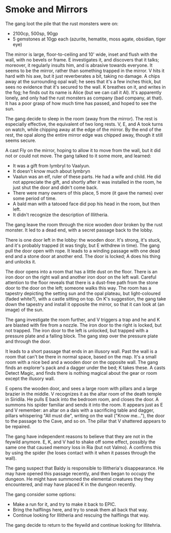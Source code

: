 # Smoke and Mirrors

The gang loot the pile that the rust monsters were on:
- 2100cp, 500sp, 90gp
- 5 gemstones at 10gp each (azurite, hematite, moss agate, obsidian, tiger eye)

The mirror is large, floor-to-ceiling and 10' wide, inset and flush with the wall, with no bevels or frame.
E investigates it, and discovers that it talks; moreover, it regularly insults him, and is abrasive towards everyone.
It seems to be the mirror, rather than something trapped in the mirror.
V hits it hard with his axe, but it just reverberates a bit, taking no damage.
A chips away at the surrounding opal wall; he sees that it's a few inches thick, but sees no evidence that it's secured to the wall.
K breathes on it, and writes in the fog; he finds out its name is Alice (but we can call it Al).
It's apparently lonely, and only had the rust monsters as company (bad company, at that).
It has a poor grasp of how much time has passed, and hoped to see the sun.

The gang decide to sleep in the room (away from the mirror).
The rest is especially effective, the equivalent of two long rests.
V, E, and A took turns on watch, while chipping away at the edge of the mirror.
By the end of the rest, the opal along the entire mirror edge was chipped away, though it still seems secure.

A cast Fly on the mirror, hoping to allow it to move from the wall, but it did not or could not move.
The gang talked to it some more, and learned:
- It was a gift from Iymbryl to Vaalyun.
- It doesn't know much about Iymbryn
- Vaalun was an elf, ruler of these parts.
He had a wife and child.
He did not appreciate the gift, and shortly after it was installed in the room, he just shut the door and didn't come back.
- There were many owners of this place, 5 more (it gave the names) over some period of time.
- A bald man with a tatooed face did pop his head in the room, but then left.
- It didn't recognize the description of Illitheria.

The gang leave the room through the nice wooden door broken by the rust monster.
It led to a dead end, with a secret passage back to the lobby.

There is one door left in the lobby: the wooden door.
It's strong, it's stuck, and it's probably trapped (it was tingly, but E withdrew in time).
The gang pull the door open with rope.
It leads to a winding passage with one dead end and a stone door at another end.
The door is locked; A does his thing and unlocks it.

The door opens into a room that has a little dust on the floor.
There is an iron door on the right wall and another iron door on the left wall.
Careful attention to the floor reveals that there is a dust-free path from the stone door to the door on the left;
someone walks this way.
The room has a tapestry depicting the setting sun and the opal plateau, but light-coloured (faded white?),
with a castle sitting on top.
On K's suggestion,
the gang take down the tapestry and install it opposite the mirror, so that it can look at (an image) of the sun.

The gang investigate the room further, and V triggers a trap and he and K are blasted with fire from a nozzle.
The iron door to the right is locked, but not trapped.
The iron door to the left is unlocked, but trapped with a pressure plate and a falling block.
The gang step over the pressure plate and through the door.

It leads to a short passage that ends in an illusory wall.
Past the wall is a room that can't be there in normal space, based on the map.
It's a small room with a nice bed and a wooden door on the opposite wall.
The gang finds an explorer's pack and a dagger under the bed; K takes these.
A casts Detect Magic, and finds there is nothing magical about the gear or room except the illusory wall.

E opens the wooden door, and sees a large room with pillars and a large brazier in the middle.
V recognizes it as the altar room of the death temple in Siridila.
He pulls E back into the bedroom room, and closes the door.
A summons his spider familiar and sends it into the room.
It appears just as E and V remember:
an altar on a dais with a sacrificing table and dagger,
pillars whispering "All must die",
writing on the wall ("Know me..."),
the door to the passage to the Cave,
and so on.
The pillar that V shattered appears to be repaired.

The gang have independent reasons to believe that they are not in the feywild anymore.
E, K, and V had to shake off some effect, possibly the same one that caused memory loss in Ria (but not Valmo).
A confirms this by using the spider (he loses contact with it when it passes through the wall).

The gang suspect that Baldy is responsible to Illitheria's disappearance.
He may have opened this passage recently, and then began to occupy the dungeon.
He might have summoned the elemental creatures they they encountered,
and may have placed K in the dungeon recently.

The gang consider some options:
- Make a run for it, and try to make it back to EPIC.
- Bring the halflings here, and try to sneak them all back that way.
- Continue looking for Illitheria and rescuing the halflings that way.

The gang decide to return to the feywild and continue looking for Illitehria.

